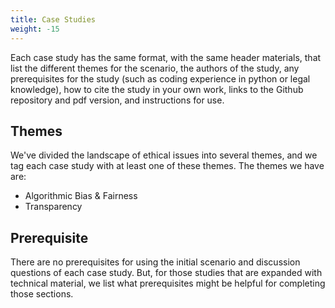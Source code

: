```yaml
---
title: Case Studies
weight: -15
---
```


Each case study has the same format, with the same header materials, that list the different themes for the scenario, the authors of the study, any prerequisites for the study (such as coding experience in python or legal knowledge), how to cite the study in your own work, links to the Github repository and pdf version, and instructions for use.

## Themes

We've divided the landscape of ethical issues into several themes, and we tag each case study with at least one of these themes. The themes we have are:  

- Algorithmic Bias & Fairness  
- Transparency  

## Prerequisite

There are no prerequisites for using the initial scenario and discussion questions of each case study. But, for those studies that are expanded with technical material, we list what prerequisites might be helpful for completing those sections.

